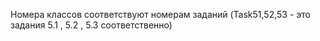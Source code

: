 Номера классов соответствуют номерам заданий (Task51,52,53 - это задания 5.1 , 5.2 , 5.3 соответственно)
